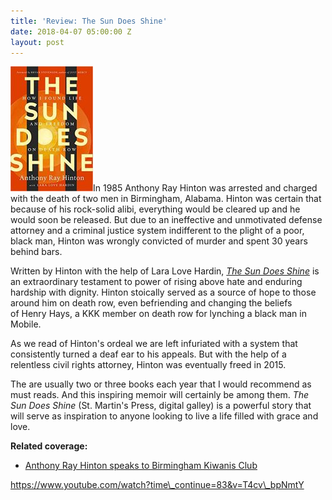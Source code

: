 ```yaml
---
title: 'Review: The Sun Does Shine'
date: 2018-04-07 05:00:00 Z
layout: post
---
```


![](/assets/images/51LSDwIJIUL._SX327_BO1204203200_-132x200.jpg)In 1985 Anthony Ray Hinton was arrested and charged with the death of two men in Birmingham, Alabama. Hinton was certain that because of his rock-solid alibi, everything would be cleared up and he would soon be released. But due to an ineffective and unmotivated defense attorney and a criminal justice system indifferent to the plight of a poor, black man, Hinton was wrongly convicted of murder and spent 30 years behind bars.

Written by Hinton with the help of Lara Love Hardin, _[The Sun Does Shine](https://amzn.to/2EgWHwB)_ is an extraordinary testament to power of rising above hate and enduring hardship with dignity. Hinton stoically served as a source of hope to those around him on death row, even befriending and changing the beliefs of Henry Hays, a KKK member on death row for lynching a black man in Mobile.

As we read of Hinton's ordeal we are left infuriated with a system that consistently turned a deaf ear to his appeals. But with the help of a relentless civil rights attorney, Hinton was eventually freed in 2015.

The are usually two or three books each year that I would recommend as must reads. And this inspiring memoir will certainly be among them. _The Sun Does Shine_ (St. Martin's Press, digital galley) is a powerful story that will serve as inspiration to anyone looking to live a life filled with grace and love.

**Related coverage:**

- [Anthony Ray Hinton speaks to Birmingham Kiwanis Club](http://www.al.com/news/birmingham/index.ssf/2018/03/the_sun_shines_for_anthony_ray.html)

https://www.youtube.com/watch?time\_continue=83&v=T4cv\_bpNmtY
